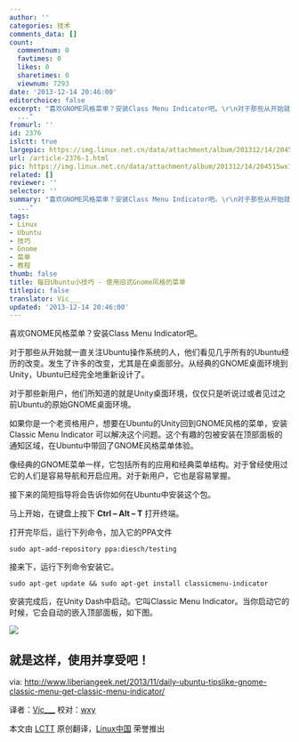 ```yaml
---
author: ''
categories: 技术
comments_data: []
count:
  commentnum: 0
  favtimes: 0
  likes: 0
  sharetimes: 0
  viewnum: 7293
date: '2013-12-14 20:46:00'
editorchoice: false
excerpt: "喜欢GNOME风格菜单？安装Class Menu Indicator吧。\r\n对于那些从开始就一直关注Ubuntu操作系统的人，他们看见几乎所有的Ubuntu经历的改变。发生了许多的改变，尤其是在桌面部分。从经典的GNOME桌面环境到Unity，Ubuntu
  ..."
fromurl: ''
id: 2376
islctt: true
largepic: https://img.linux.net.cn/data/attachment/album/201312/14/204515wx7trh0d6xerdodr.png
url: /article-2376-1.html
pic: https://img.linux.net.cn/data/attachment/album/201312/14/204515wx7trh0d6xerdodr.png.thumb.jpg
related: []
reviewer: ''
selector: ''
summary: "喜欢GNOME风格菜单？安装Class Menu Indicator吧。\r\n对于那些从开始就一直关注Ubuntu操作系统的人，他们看见几乎所有的Ubuntu经历的改变。发生了许多的改变，尤其是在桌面部分。从经典的GNOME桌面环境到Unity，Ubuntu
  ..."
tags:
- Linux
- Ubuntu
- 技巧
- Gnome
- 菜单
- 教程
thumb: false
title: 每日Ubuntu小技巧 - 使用旧式Gnome风格的菜单
titlepic: false
translator: Vic___
updated: '2013-12-14 20:46:00'
---
```


喜欢GNOME风格菜单？安装Class Menu Indicator吧。


对于那些从开始就一直关注Ubuntu操作系统的人，他们看见几乎所有的Ubuntu经历的改变。发生了许多的改变，尤其是在桌面部分。从经典的GNOME桌面环境到Unity，Ubuntu已经完全地重新设计了。


对于那些新用户，他们所知道的就是Unity桌面环境，仅仅只是听说过或者见过之前Ubuntu的原始GNOME桌面环境。


如果你是一个老资格用户，想要在Ubuntu的Unity回到GNOME风格的菜单，安装Classic Menu Indicator 可以解决这个问题。这个有趣的包被安装在顶部面板的通知区域，在Ubuntu中带回了GNOME风格菜单体验。


像经典的GNOME菜单一样，它包括所有的应用和经典菜单结构。对于曾经使用过它的人们是容易导航和开启应用。对于新用户，它也是容易掌握。


接下来的简短指导将会告诉你如何在Ubuntu中安装这个包。


马上开始，在键盘上按下 **Ctrl – Alt – T** 打开终端。


打开完毕后，运行下列命令，加入它的PPA文件



```
sudo apt-add-repository ppa:diesch/testing

```

接来下，运行下列命令安装它。



```
sudo apt-get update && sudo apt-get install classicmenu-indicator

```

安装完成后，在Unity Dash中启动。它叫Classic Menu Indicator。当你启动它的时候，它会自动的嵌入顶部面板，如下图。


![](/data/attachment/album/201312/14/204515wx7trh0d6xerdodr.png)


就是这样，使用并享受吧！
------------


via: <http://www.liberiangeek.net/2013/11/daily-ubuntu-tipslike-gnome-classic-menu-get-classic-menu-indicator/>


译者：[Vic\_\_\_](http://blog.csdn.net/Vic___) 校对：[wxy](https://github.com/wxy)


本文由 [LCTT](https://github.com/LCTT/TranslateProject) 原创翻译，[Linux中国](http://linux.cn/) 荣誉推出